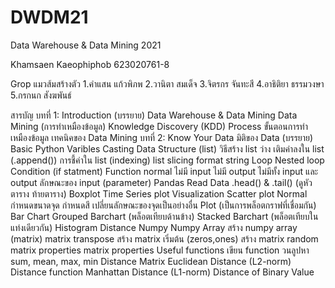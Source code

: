 # DWDM21
Data Warehouse &amp; Data Mining 2021

Khamsaen Kaeophiphob 623020761-8

Grop แมวส้มสร้างตัว
1.คำแสน แก้วพิภพ
2.วานิตา สมเด็จ
3.จิตรกร จันทะสี 
4.อาธิติยา ธรรมวงษา
5.กรกนก สังฆพันธ์  

สารบัญ
บทที่ 1: Introduction (บรรยาย)
Data Warehouse & Data Mining
Data Mining (การทำเหมืองข้อมูล)
Knowledge Discovery (KDD) Process
ขั้นตอนการทำเหมืองข้อมูล
เทคนิคของ Data Mining
บทที่ 2: Know Your Data
มิติของ Data (บรรยาย)
Basic Python
Varibles
Casting
Data Structure (list)
วิธีสร้าง list ว่าง
เติมค่าลงใน list (.append())
การชี้ค่าใน list (indexing)
list slicing
format string
Loop
Nested loop
Condition (if statment)
Function
normal
ไม่มี input
ไม่มี output
ไม่มีทั้ง input และ output
ลักษณะของ input (parameter)
Pandas
Read Data
.head() & .tail() (ดูหัวตาราง ท้ายตาราง)
Boxplot
Time Series plot
Visualization
Scatter plot
Normal
กำหนดขนาดจุด
กำหนดสี
เปลี่ยนลักษณะของจุดเป็นอย่างอื่น
Plot (เป็นการพล็อตกราฟที่เชื่อมกัน)
Bar Chart
Grouped Barchart (พล็อตเทียบด้านข้าง)
Stacked Barchart (พล็อตเทียบในแท่งเดียวกัน)
Histogram
Distance Numpy
Numpy Array
สร้าง numpy array (matrix)
matrix transpose
สร้าง matrix เริ่มต้น (zeros,ones)
สร้าง matrix random
matrix properties
matrix properties
Useful functions
เขียน function วนลูปหา sum, mean, max, min
Distance Matrix
Euclidean Distance (L2-norm)
Distance function
Manhattan Distance (L1-norm)
Distance of Binary Value
